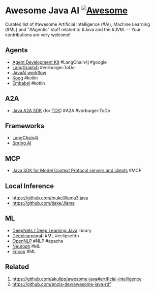 # Awesome Java AI [![Awesome](https://awesome.re/badge.svg)](https://awesome.re)

Curated list of #awesome Artificial Intelligence (#AI), Machine Learning (#ML) and "#Agentic" stuff related to #Java and the #JVM. -- Your contributions are very welcome! <!-- TODO vorburger@ hopes to find the time to write some nifty tooling to transform Awesome Lists (like this one, and others) from & to RDF... -->

## Agents

* [Agent Development Kit](https://google.github.io/adk-docs/) #LangChain4j #google
* [LangGraph4j](https://github.com/langgraph4j/langgraph4j) #vorburger:ToDo
* [JavaAI workflow](https://github.com/czelabueno/jai-workflow)
* [Koog](https://docs.koog.ai) #kotlin
* [Embabel](https://github.com/embabel/embabel-agent) #kotlin

## A2A

* [Java A2A SDK](https://github.com/fjuma/a2a-java-sdk/) (for [TCK](https://github.com/maeste/a2a-tck)) #A2A #vorburger:ToDo

## Frameworks

* [LangChain4j](https://docs.langchain4j.dev)
* [Spring AI](https://spring.io/projects/spring-ai)

## MCP

* [Java SDK for Model Context Protocol servers and clients](https://github.com/modelcontextprotocol/java-sdk) #MCP

## Local Inference

* https://github.com/mukel/llama3.java
* https://github.com/tjake/Jlama

## ML

* [DeepNets / Deep Learning Java](https://www.deepnetts.com/) library
* [Deeplearning4j](https://github.com/deeplearning4j/deeplearning4j) #ML #eclipsefdn
* [OpenNLP](https://opennlp.apache.org) #NLP #apache
* [Neuroph](https://neuroph.sourceforge.net) #ML
* [Encog](https://www.heatonresearch.com/encog/) #ML

## Related

1. https://github.com/akullpp/awesome-java#artificial-intelligence
1. https://github.com/enola-dev/awesome-java-rdf
